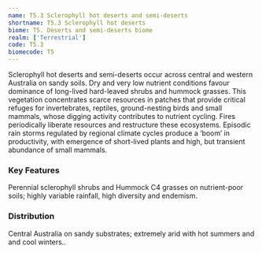 ```yaml
---
name: T5.3 Sclerophyll hot deserts and semi-deserts
shortname: T5.3 Sclerophyll hot deserts
biome: T5. Deserts and semi-deserts biome
realm: ['Terrestrial']
code: T5.3
biomecode: T5
---
```


Sclerophyll hot deserts and semi-deserts occur across central and western Australia on sandy soils. Dry and very low nutrient conditions favour dominance of long-lived hard-leaved shrubs and hummock grasses. This vegetation concentrates scarce resources in patches that provide critical refuges for invertebrates, reptiles, ground-nesting birds and small mammals, whose digging activity contributes to nutrient cycling. Fires periodically liberate resources and restructure these ecosystems. Episodic rain storms regulated by regional climate cycles produce a ‘boom’ in productivity, with emergence of short-lived plants and high, but transient abundance of small mammals.

### Key Features

Perennial sclerophyll shrubs and Hummock C4 grasses on nutrient-poor soils; highly variable rainfall, high diversity and endemism.

### Distribution

Central Australia on sandy substrates; extremely arid with hot summers and and cool winters..
